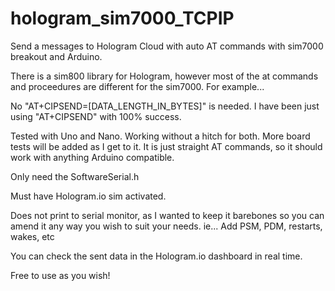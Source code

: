 
# hologram_sim7000_TCPIP
Send a messages to Hologram Cloud with auto AT commands with sim7000 breakout and Arduino.

There is a sim800 library for Hologram, however most of the at commands and proceedures
are different for the sim7000. For example...

No "AT+CIPSEND=[DATA_LENGTH_IN_BYTES]" is needed. I have been just using "AT+CIPSEND" with
100% success. 

Tested with Uno and Nano. Working without a hitch for both. More board tests will be
added as I get to it. It is just straight AT commands, so it should work with anything
Arduino compatible.

Only need the SoftwareSerial.h

Must have Hologram.io sim activated.

Does not print to serial monitor, as I wanted to keep it barebones so you can
amend it any way you wish to suit your needs.
ie... Add PSM, PDM, restarts, wakes, etc

You can check the sent data in the
Hologram.io dashboard in real time.

Free to use as you wish!
